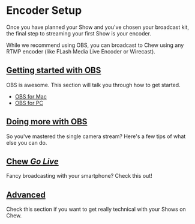 # Encoder Setup

Once you have planned your Show and you've chosen your broadcast kit, the final step to streaming your first Show is your encoder. 

While we recommend using OBS, you can broadcast to Chew using any RTMP encoder (like FLash Media Live Encoder or Wirecast).

## [Getting started with OBS](http://chew.tv/guide/encoder_setup/open_broadcast_software)

OBS is awesome. This section will talk you through how to get started. 

- [OBS for Mac](http://chew.tv/guide/encoder_setup/obs_mac)
- [OBS for PC](http://chew.tv/guide/encoder_setup/obs_pc)

## [Doing more with OBS](http://chew.tv/guide/encoder_setup/doing_more_with_obs)

So you've mastered the single camera stream? Here's a few tips of what else you can do. 

## [Chew *Go Live*](http://chew.tv/guide/encoder_setup/chew_mobile_app)

Fancy broadcasting with your smartphone? Check this out! 

## [Advanced](http://chew.tv/guide/encoder_setup/advanced_live_streaming)

Check this section if you want to get really technical with your Shows on Chew.
